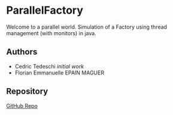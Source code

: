 # ParallelFactory

Welcome to a parallel world. Simulation of a Factory using thread management (with monitors) in java.

## Authors

- Cedric Tedeschi *initial work*
- Florian Emmanuelle EPAIN MAGUER

## Repository

[GitHub Repo](https://github.com/Wabtey/ParallelFactory)
